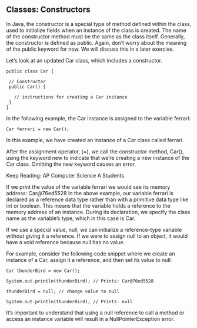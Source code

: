 ## Classes: Constructors

In Java, the constructor is a special type of method defined within the class, used to initialize fields when an instance of the class is created. The name of the constructor method must be the same as the class itself. Generally, the constructor is defined as public. Again, don’t worry about the meaning of the public keyword for now. We will discuss this in a later exercise.

Let’s look at an updated Car class, which includes a constructor.

```
public class Car {

 // Constructor
 public Car() {

   // instructions for creating a Car instance
 }
}

```

In the following example, the Car instance is assigned to the variable ferrari:

```
Car ferrari = new Car();

```

In this example, we have created an instance of a Car class called ferrari.

After the assignment operator, (=), we call the constructor method, Car(), using the keyword new to indicate that we’re creating a new instance of the Car class. Omitting the new keyword causes an error.

Keep Reading: AP Computer Science A Students

If we print the value of the variable ferrari we would see its memory address: Car@76ed5528 In the above example, our variable ferrari is declared as a reference data type rather than with a primitive data type like int or boolean. This means that the variable holds a reference to the memory address of an instance. During its declaration, we specify the class name as the variable’s type, which in this case is Car.

If we use a special value, null, we can initialize a reference-type variable without giving it a reference. If we were to assign null to an object, it would have a void reference because null has no value.

For example, consider the following code snippet where we create an instance of a Car, assign it a reference, and then set its value to null:

```
Car thunderBird = new Car();

System.out.println(thunderBird); // Prints: Car@76ed5528

thunderBird = null; // change value to null

System.out.println(thunderBird); // Prints: null

```

It’s important to understand that using a null reference to call a method or access an instance variable will result in a NullPointerException error.
